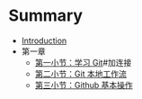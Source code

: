 # Summary

* [Introduction](README.md)
* 第一章
  - [第一小节：学习 Git](./git/1-hello.md)#加连接
  - [第二小节：Git 本地工作流](./git/2-local-git.md)
  - [第三小节：Github 基本操作](./git/3-github.md)
